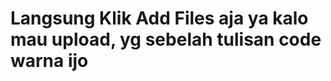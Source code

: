
# <h1><b>Langsung Klik Add Files aja ya kalo mau upload, yg sebelah tulisan code warna ijo</b></h1>
